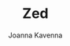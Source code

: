 ---
title: "Zed"
author: "Joanna Kavenna"
isbn: ""
isbn13: ""
rating: "5"
publisher: "Faber & Faber"
pages: "400"
publishYear: "2019"
read: "2019"
goodreads_id: "37508642"
language: "en"
---